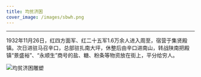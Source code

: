 ```yaml
---
title: 均贫济困
cover_image: /images/sbwh.png
---
```


---

1932年11月26日，红四方面军、红二十五军1.6万余人进入周至，宿营于集贤殿镇。次日进驻马召辛口，总部驻扎南大坪，休整后由辛口进南山，转战陕南把殿镇“景盛裕”、“永顺生”商号的盐、糖、粉条等物资放在街上，平分给穷人。

![均贫济困雕塑](/images/jpjk_ds.png)
